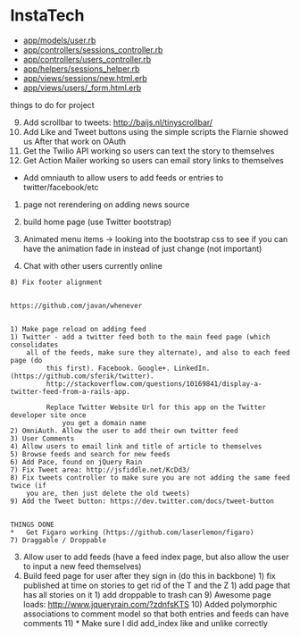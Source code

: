 # InstaTech

* [app/models/user.rb](./app/models/user.rb)
* [app/controllers/sessions_controller.rb](./app/controllers/sessions_controller.rb)
* [app/controllers/users_controller.rb](./app/controllers/users_controller.rb)
* [app/helpers/sessions_helper.rb](./app/helpers/sessions_helper.rb)
* [app/views/sessions/new.html.erb](./app/views/sessions/new.html.erb)
* [app/views/users/_form.html.erb](./app/views/users/_form.html.erb)


things to do for project

9) Add scrollbar to tweets: http://baijs.nl/tinyscrollbar/
10) Add Like and Tweet buttons using the simple scripts the Flarnie showed us
After that work on OAuth
11) Get the Twilio API working so users can text the story to themselves
12) Get Action Mailer working so users can email story links to themselves

* Add omniauth to allow users to add feeds or entries to twitter/facebook/etc

1) page not rerendering on adding news source

  1) build home page (use Twitter bootstrap)

6) Animated menu items -> looking into the bootstrap css to see if you can have the animation fade in instead of just change (not important)

  5) Chat with other users currently online

	8) Fix footer alignment


	https://github.com/javan/whenever


	1) Make page reload on adding feed
	1) Twitter - add a twitter feed both to the main feed page (which consolidates
		all of the feeds, make sure they alternate), and also to each feed page (do
			 this first). Facebook. Google+. LinkedIn. (https://github.com/sferik/twitter).
			 http://stackoverflow.com/questions/10169841/display-a-twitter-feed-from-a-rails-app.

			 Replace Twitter Website Url for this app on the Twitter developer site once
				 you get a domain name
	2) OmniAuth. Allow the user to add their own twitter feed
	3) User Comments
	4) Allow users to email link and title of article to themselves
	5) Browse feeds and search for new feeds
	6) Add Pace, found on jQuery Rain
	7) Fix Tweet area: http://jsfiddle.net/KcDd3/
	8) Fix tweets controller to make sure you are not adding the same feed twice (if
		you are, then just delete the old tweets)
	9) Add the Tweet button: https://dev.twitter.com/docs/tweet-button


	THINGS DONE
	* 	Get Figaro working (https://github.com/laserlemon/figaro)
	7) Draggable / Droppable
  3) Allow user to add feeds (have a feed index page, but also allow the user to input a new feed themselves)
  2) Build feed page for user after they sign in (do this in backbone)
	1) fix published at time on stories to get rid of the T and the Z
	1) add page that has all stories on it
	1) add droppable to trash can
	9) Awesome page loads: http://www.jqueryrain.com/?zdnfsKTS
	10) Added polymorphic associations to comment model so that both entries and feeds can have comments
	11) * Make sure I did add_index like and unlike correctly